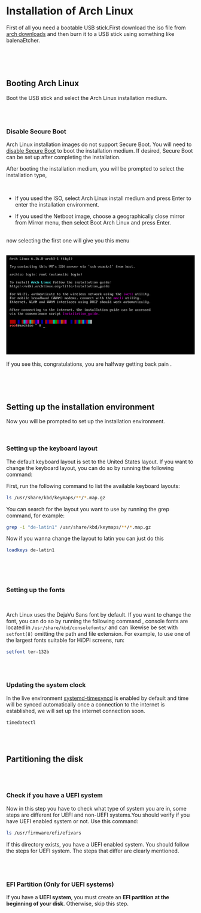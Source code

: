 # Installation of Arch Linux

First of all you need a bootable USB stick.First download the iso file from [arch downloads](https://archlinux.org/download/) and then burn it to a USB stick using something like balenaEtcher.


<br>
<br>
<br>

## Booting Arch Linux

Boot the USB stick and select the Arch Linux installation medium.

<br>
<br>

### Disable Secure Boot 
Arch Linux installation images do not support Secure Boot. You will need to [disable Secure Boot](https://wiki.archlinux.org/title/Unified_Extensible_Firmware_Interface/Secure_Boot#Disabling_Secure_Boot) to boot the installation medium. If desired, Secure Boot can be set up after completing the installation.

After booting the installation medium, you will be prompted to select the installation type, 

<br>

- If you used the ISO, select Arch Linux install medium and press Enter to enter the installation environment.

- If you used the Netboot image, choose a geographically close mirror from Mirror menu, then select Boot Arch Linux and press Enter. 

<br>
now selecting the first one will give you this menu 

<br>
<br>

![Alt text](./installation_images/starting.png)

If you see this, congratulations, you are halfway getting back pain .

<br>
<br>
<br>

## Setting up the installation environment

Now you will be prompted to set up the installation environment.

<br>

### Setting up the keyboard layout


The default keyboard layout is set to the United States layout. If you want to change the keyboard layout, you can do so by running the following command:

First, run the following command to list the available keyboard layouts:

```bash
ls /usr/share/kbd/keymaps/**/*.map.gz
```
You can search for the layout you want to use by running the grep command, for example:

```bash
grep -i "de-latin1" /usr/share/kbd/keymaps/**/*.map.gz
```


Now if you wanna change the layout to latin you can just do this 

```bash
loadkeys de-latin1
```


<br>
<br>
<br>

### Setting up the fonts


<br>

Arch Linux uses the DejaVu Sans font by default. If you want to change the font, you can do so by running the following command , console fonts are located in `/usr/share/kbd/consolefonts/` and can likewise be set with `setfont(8)` omitting the path and file extension. For example, to use one of the largest fonts suitable for HiDPI screens, run:

```bash
setfont ter-132b
```


<br>
<br>

### Updating the system clock
In the live environment [systemd-timesyncd](https://wiki.archlinux.org/title/Systemd-timesyncd) is enabled by default and time will be synced automatically once a connection to the internet is established, we will set up the internet connection soon. 

```bash
timedatectl
```



<br>
<br>


## Partitioning the disk


<br>
<br>

### Check if you have a UEFI system

Now in this step you have to check what type of system you are in, some steps are different for UEFI and non-UEFI systems.You should verify if you have UEFI enabled system or not. Use this command:


```bash
ls /usr/firmware/efi/efivars
```

If this directory exists, you have a UEFI enabled system. You should follow the steps for UEFI system. The steps that differ are clearly mentioned.

<br>
<br>


### EFI Partition (Only for UEFI systems)

If you have a **UEFI system**, you must create an **EFI partition at the beginning of your disk**. Otherwise, skip this step.



